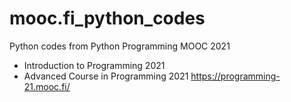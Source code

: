 # mooc.fi_python_codes
Python codes from Python Programming MOOC 2021
- Introduction to Programming 2021
- Advanced Course in Programming 2021
https://programming-21.mooc.fi/
